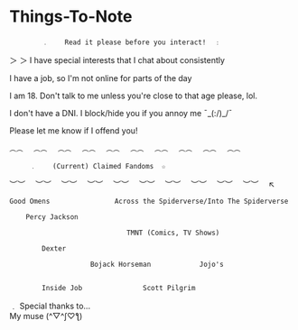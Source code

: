 
# Things-To-Note
            ﹒    Read it please before you interact!  ﹕

  ＞ ＞ I have special interests that I chat about consistently
  
  I have a job, so I'm not online for parts of the day
  
  I am 18. Don't talk to me unless you're close to that age please, lol.
  
  I don't have a DNI. I block/hide you if you annoy me ¯\_(:/)_/¯
  
  Please let me know if I offend you!
   
    ︵︵　 ︵︵　 ︵︵　 ︵︵　 ︵︵　 ︵︵　 ︵︵　 ︵︵　 ︵︵　 ︵︵　 
   
         ﹒    (Current) Claimed Fandoms  ☆  
               
   ︶︶　 ︶︶　 ︶︶　 ︶︶　 ︶︶　 ︶︶　 ︶︶　 ︶︶　 ︶︶　 ︶︶　 
                                   ↖
                                   
                      
 
    Good Omens                Across the Spiderverse/Into The Spiderverse
                      
        Percy Jackson
        
                                 TMNT (Comics, TV Shows)
                                 
            Dexter
            
                        Bojack Horseman            Jojo's
                        
                        
            Inside Job               Scott Pilgrim


   ﹒    Special thanks to...   
     My muse (^▽^ʃ♡ƪ)

                          
